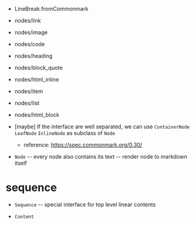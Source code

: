 - LineBreak.fromCommonmark


- nodes/link
- nodes/image
- nodes/code

- nodes/heading

- nodes/block_quote

- nodes/html_inline

- nodes/item
- nodes/list

- nodes/html_block

- [maybe] If the interface are well separated, we can use `ContainerNode` `LeafNode` `InlineNode` as subclass of `Node`

  - reference: https://spec.commonmark.org/0.30/

- `Node` -- every node also contains its text -- render node to markdown itself

# sequence

- `Sequence` -- special interface for top level linear contents

- `Content`
